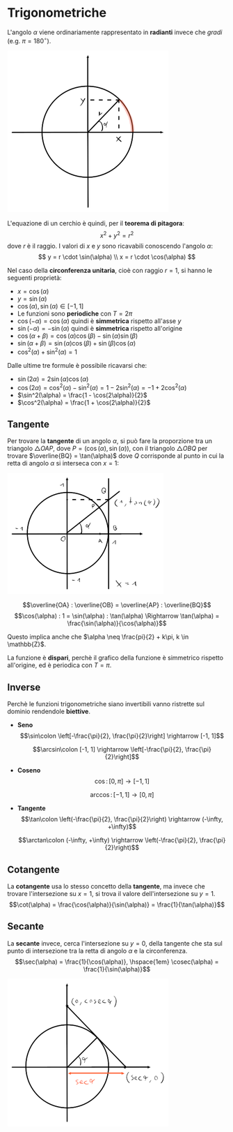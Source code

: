 # Trigonometriche

L'angolo $\alpha$ viene ordinariamente rappresentato in **radianti** invece che _gradi_ (e.g. $\pi = 180^\circ$).

![Cerchio](assets/01.png)

L'equazione di un cerchio è quindi, per il **teorema di pitagora**:
$$x^2 + y^2 = r^2$$
dove $r$ è il raggio. I valori di $x$ e $y$ sono ricavabili conoscendo l'angolo $\alpha$:
$$
y = r \cdot \sin(\alpha) \\
x = r \cdot \cos(\alpha)
$$

Nel caso della **circonferenza unitaria**, cioè con raggio $r = 1$, si hanno le seguenti proprietà:
- $x = \cos(\alpha)$
- $y = \sin(\alpha)$
- $\cos(\alpha), \sin(\alpha) \in [-1, 1]$
- Le funzioni sono **periodiche** con $T = 2\pi$
- $\cos(-\alpha) = \cos(\alpha)$ quindi è **simmetrica** rispetto all'asse $y$
- $\sin(-\alpha) = -\sin(\alpha)$ quindi è **simmetrica** rispetto all'origine
- $\cos(\alpha + \beta) = \cos(\alpha)\cos(\beta) - \sin(\alpha)\sin(\beta)$
- $\sin(\alpha + \beta) = \sin(\alpha)\cos(\beta) + \sin(\beta)\cos(\alpha)$
- $\cos^2(\alpha) + \sin^2(\alpha) = 1$

Dalle ultime tre formule è possibile ricavarsi che:
- $\sin(2\alpha) = 2\sin(\alpha)\cos(\alpha)$
- $\cos(2\alpha) = \cos^2(\alpha) - \sin^2(\alpha) = 1 - 2\sin^2(\alpha) = -1 + 2\cos^2(\alpha)$
- $\sin^2(\alpha) = \frac{1 - \cos(2\alpha)}{2}$
- $\cos^2(\alpha) = \frac{1 + \cos(2\alpha)}{2}$

## Tangente

Per trovare la **tangente** di un angolo $\alpha$, si può fare la proporzione tra un triangolo $\triangle OAP$, dove $P = (\cos(\alpha), \sin(\alpha))$, con il triangolo $\triangle OBQ$ per trovare $\overline{BQ} = \tan(\alpha)$ dove $Q$ corrisponde al punto in cui la retta di angolo $\alpha$ si interseca con $x = 1$:

![Rappresentazione della tangente](assets/02.png)

$$\overline{OA} : \overline{OB} = \overline{AP} : \overline{BQ}$$
$$\cos(\alpha) : 1 = \sin(\alpha) : \tan(\alpha) \Rightarrow \tan(\alpha) = \frac{\sin(\alpha)}{\cos(\alpha)}$$

Questo implica anche che $\alpha \neq \frac{pi}{2} + k\pi, k \in \mathbb{Z}$.

La funzione è **dispari**, perchè il grafico della funzione è simmetrico rispetto all'origine, ed è periodica con $T = \pi$.

## Inverse

Perchè le funzioni trigonometriche siano invertibili vanno ristrette sul dominio rendendole **biettive**.

- **Seno**
	$$\sin\colon \left[-\frac{\pi}{2}, \frac{\pi}{2}\right] \rightarrow [-1, 1]$$

	$$\arcsin\colon [-1, 1] \rightarrow \left[-\frac{\pi}{2}, \frac{\pi}{2}\right]$$

- **Coseno**
	$$\cos\colon [0, \pi] \rightarrow [-1, 1]$$

	$$\arccos\colon [-1, 1] \rightarrow [0, \pi]$$

- **Tangente**
	$$\tan\colon \left(-\frac{\pi}{2}, \frac{\pi}{2}\right) \rightarrow (-\infty, +\infty)$$

	$$\arctan\colon (-\infty, +\infty) \rightarrow \left(-\frac{\pi}{2}, \frac{\pi}{2}\right)$$

## Cotangente

La **cotangente** usa lo stesso concetto della **tangente**, ma invece che trovare l'intersezione su $x = 1$, si trova il valore dell'intersezione su $y = 1$.
$$\cot(\alpha) = \frac{\cos(\alpha)}{\sin(\alpha)} = \frac{1}{\tan(\alpha)}$$

## Secante

La **secante** invece, cerca l'intersezione su $y = 0$, della tangente che sta sul punto di intersezione tra la retta di angolo $\alpha$ e la circonferenza.
$$\sec(\alpha) = \frac{1}{\cos(\alpha)}, \hspace{1em} \cosec(\alpha) = \frac{1}{\sin(\alpha)}$$

![Rappresentazione della secante](assets/03.png)
